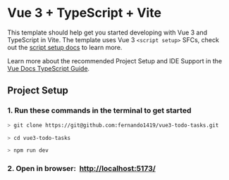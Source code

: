 # Vue 3 + TypeScript + Vite

This template should help get you started developing with Vue 3 and TypeScript in Vite. The template uses Vue 3 `<script setup>` SFCs, check out the [script setup docs](https://v3.vuejs.org/api/sfc-script-setup.html#sfc-script-setup) to learn more.

Learn more about the recommended Project Setup and IDE Support in the [Vue Docs TypeScript Guide](https://vuejs.org/guide/typescript/overview.html#project-setup).

## Project Setup

### 1. Run these commands in the terminal to get started

```bash
> git clone https://git@github.com:fernando1419/vue3-todo-tasks.git

> cd vue3-todo-tasks

> npm run dev
```

### 2. Open in browser: &nbsp;<http://localhost:5173/>
